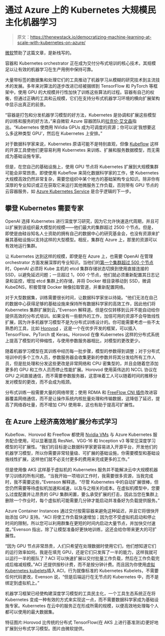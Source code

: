 # 通过 Azure 上的 Kubernetes 大规模民主化机器学习

> 原文：<https://thenewstack.io/democratizing-machine-learning-at-scale-with-kubernetes-on-azure/>

[微软](https://azure.microsoft.com/en-us/?v=17.14)赞助了这篇文章，是新栈写的。

容器和 Kubernetes orchestrator 正在成为交付分布式培训的核心技术，其规模足以让有效的机器学习在生产用例中保持可靠。

大量带标签的数据集和处理它们的工具推动了机器学习从模糊的研究技术到主流技术的发展。多年来对算法的逐步改进已经被捆绑到 TensorFlow 和 PyTorch 等框架中，使用 GPU 的大规模并行性加快了训练这些算法的过程。容器有自己的权衡，但通过正确的工具和云规模，它们在支持分布式机器学习环境的横向扩展架构中显示出真正的前景。

“容器是打包和分发机器学习模型的好方法，Kubernetes 是协调和扩展这些模型的训练和服务的好方法，”来自微软 Azure 容器团队的[拉克伦·艾文森](https://github.com/lachie83)指出。“Kubernetes 使商用 NVidia GPUs 成为可调度的资源；你可以说‘我想要这么多这种类型 GPU’，然后在 Kubernetes 上安排。”

对于数据科学家来说，Kubernetes 原语可能不是特别直观，但像 [Kubeflow](https://github.com/kubeflow/Kubeflow) 这样的开源工具使他们更容易利用 Kubernetes 来训练、扩展和服务数据模型，而无需成为基础设施专家。

但是，在您自己的基础设施上，使用 GPU 节点将 Kubernetes 扩展到大规模集群可能会非常昂贵。即使使用 Kubeflow 来简化数据科学家的工作，使 Kubernetes 大规模高效仍然非常复杂，需要您组织中某个地方的基础架构专业知识。除非你有深厚的专业知识或正在获取它来运行其他微服务工作负载，否则带有 GPU 节点的云容器服务，如 [Azure Kubernetes Service](https://docs.microsoft.com/azure/aks/gpu-cluster) 是合乎逻辑的下一步。

## 攀登 Kubernetes 需要专家

OpenAI 选择 Kubernetes 进行深度学习研究，因为它允许快速迭代周期，并且可以扩展到该组织最大模型的规模——他们最大的集群超过 2500 个节点。但是，即使是由硅谷知名人士资助的拥有自己的数据中心的研究基金会，也没有资源来扩展其基础设施以支持这样的大型模型。相反，集群在 Azure 上，那里的资源可以有效地运行集群。

让 Kubernetes 达到这样的规模，即使是在 Azure 上，也需要 OpenAI 在管理 orchestrator 方面发展深厚的专业知识。当他们的[第一个集群超过 500 个节点](https://blog.openai.com/scaling-kubernetes-to-2500-nodes/)时，OpenAI 必须将 Kube 主机的 etcd 集群存储状态切换到使用直接连接的 SSD，以避免延迟问题；一旦超过 1，000 个节点，他们就必须重新配置其日志记录和监控，增加 etcd 集群上的存储，并将 Docker 根目录移动到 SSD，微调 KubeDNS，积极管理 Docker 映像拉取管道，并重新配置网络。

对于大型数据集，训练需要很长时间，让数据科学家坐以待毙。“他们无法在自己的数据中心获得足够的基础设施来保持所有数据科学家的高效工作，因此他们将 Kubernetes 集群扩展到云，”Evenson 解释道。但是仅仅转移到云并不能自动给你提供高效的分布式培训。如果没有一些额外的工作，加倍可用的资源不会导致线性扩展，因为许多机器学习模型不是为分布式训练设计的。你可能需要考虑一些不太熟悉的工具，比如 [Horovod](https://github.com/uber/horovod) ，这是一个在优步开发的框架，可以插入 TensorFlow、PyTorch 或 Keras。Horovod 在像 Kubernetes 这样的分布式系统上提高了模型的可伸缩性，与使用参数服务器相比，对模型的更改更少。

随着机器学习模型在其训练中经历每一批步骤，模型的参数得到调整；对于分布式培训中的多个工作人员，参数服务器会收集更新的参数并将其分发给所有工作人员，但是批处理和分发这些更改是非常网络和 CPU 密集型的，并且会随着您添加更多的 GPU 和工作人员而停止性能扩展。Horovod 使用英伟达的 NCCL 协议在 GPU 之间直接通信，而不需要参数服务器，这意味着工人可以随着时间的推移分发对模型的更改，而不会成为瓶颈。

分布式训练一般需要大量的网络带宽；使用 RDMA 和 [FreeFlow CNI 插件](https://github.com/Microsoft/Freeflow)改进容器覆盖网络通信，而不是让操作系统内核批量处理和传输数据，这降低了延迟，提高了网络吞吐量，而不增加 CPU 使用率，这也有助于提高可扩展性。

## 在 Azure 上经济高效地扩展分布式学习

Kubeflow、Horovod 和 Freeflow 都使用 [Nvidia VMs](https://aka.ms/kubeflow-labs) 与 Azure Kubernetes 服务配合使用，可以显著提高 ResNet、VGG-16 和 Inception v3 等常见深度学习模型的可扩展性。“我们的目标是让数据科学家更容易进入开源平台，开发他们的机器学习模型，所以你需要非常轻量级、可扩展的基础设施，你需要模型和基础设施线性扩展，这样他们就不必支付更多的费用来完成更多的工作。”

但是使用像 AKS 这样基于虚拟机的 Kubernetes 服务并不能解决云中大规模机器学习训练的所有问题。“当我开始一项培训工作时，我需要很多资源，当我完成时，我不需要这些，”Evenson 解释道。“尽管 Kubernetes 中的自动扩展很棒，但您仍然需要等待虚拟机加速和减速，以及与之相关的成本。在虚拟机模型中，您要么过度配置并让昂贵的 GPU 集群闲置，要么承受扩展的打击，因此当您在集群上删除一个作业时，每个虚拟机可能需要几分钟才能启动并准备好为负载提供服务。”

Azure Container Instances 通过交付按需容器来避免这种延迟，并且它将很快开始添加 GPU 支持。“ACI 将使工作负载快速增加；因为您不受虚拟机启动和停止时间的限制，所以您可以利用群集在更短的时间内启动大量节点，并加快交付速度。”Evenson 指出，除了让模型准备好更快地训练，这还会给你带来更大的可扩展性。

“因为 GPU 节点非常昂贵，人们只希望在处理数据时使用它们，他们想知道它们的运行效率如何。我是在填充 GPU，还是它们只发挥了一半的能力，这样我就可以运行一半的舰队了？ACI 可以快速扩展以交付批量工作负载，然后在工作负载完成后缩减规模。”ACI 还提供按秒计费，而不是按分钟计费。而且因为你使用[虚拟 Kubernetes kubelets](https://github.com/virtual-kubelet/virtual-kubelet)插入 ACI，行为就像标准的 Kubernetes Kubelets，不需要任何代码更改，Evenson 说，“但是后端运行在无节点的 Kubernetes 中，而不是绑定到虚拟机上。”

机器学习框架已经使构建深度学习模型的工具民主化，一个工具生态系统正在将 Kubernetes 变成一种有效的方式来实现这一点，而不需要数据科学家成为基础设施专家。Kubernetes 在云中的服务正在形成所需的规模，以便高效地处理每个人都可以使用的最大数据集。

特征图片:Horovod 比传统的分布式 TensorFlow(在 AKS 上进行基准测试)更好地扩展到分布式学习模型。图片由微软提供。

<svg xmlns:xlink="http://www.w3.org/1999/xlink" viewBox="0 0 68 31" version="1.1"><title>Group</title> <desc>Created with Sketch.</desc></svg>